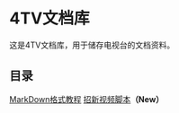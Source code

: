 # 4TV文档库

这是4TV文档库，用于储存电视台的文档资料。

## 目录

[MarkDown格式教程](MarkDown格式教程.md/)
[招新视频脚本](脚本/招新视频脚本/)**（New）**